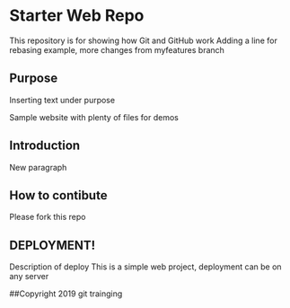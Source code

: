# Starter Web Repo

This repository is for showing how Git and GitHub work
Adding a line for rebasing example, more changes from myfeatures branch 
## Purpose
Inserting text under purpose
 
Sample website with plenty of files for demos

## Introduction
New paragraph
## How to contibute
Please fork this repo

## DEPLOYMENT!
Description of deploy
This is a simple web project, deployment can be on any server

##Copyright
2019 git trainging